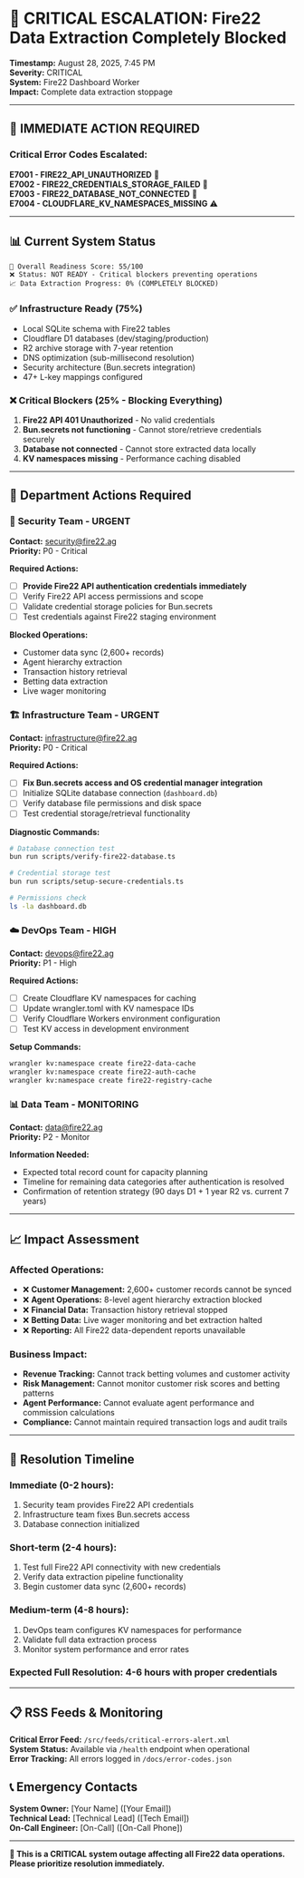 # 🚨 CRITICAL ESCALATION: Fire22 Data Extraction Completely Blocked

**Timestamp:** August 28, 2025, 7:45 PM  
**Severity:** CRITICAL  
**System:** Fire22 Dashboard Worker  
**Impact:** Complete data extraction stoppage

---

## 🔴 **IMMEDIATE ACTION REQUIRED**

### Critical Error Codes Escalated:

**E7001 - FIRE22_API_UNAUTHORIZED** 🚨  
**E7002 - FIRE22_CREDENTIALS_STORAGE_FAILED** 🚨  
**E7003 - FIRE22_DATABASE_NOT_CONNECTED** 🚨  
**E7004 - CLOUDFLARE_KV_NAMESPACES_MISSING** ⚠️

---

## 📊 **Current System Status**

```
🎯 Overall Readiness Score: 55/100
❌ Status: NOT READY - Critical blockers preventing operations
📈 Data Extraction Progress: 0% (COMPLETELY BLOCKED)
```

### ✅ **Infrastructure Ready (75%)**

- Local SQLite schema with Fire22 tables
- Cloudflare D1 databases (dev/staging/production)
- R2 archive storage with 7-year retention
- DNS optimization (sub-millisecond resolution)
- Security architecture (Bun.secrets integration)
- 47+ L-key mappings configured

### ❌ **Critical Blockers (25% - Blocking Everything)**

1. **Fire22 API 401 Unauthorized** - No valid credentials
2. **Bun.secrets not functioning** - Cannot store/retrieve credentials securely
3. **Database not connected** - Cannot store extracted data locally
4. **KV namespaces missing** - Performance caching disabled

---

## 🎯 **Department Actions Required**

### 🔐 **Security Team - URGENT**

**Contact:** security@fire22.ag  
**Priority:** P0 - Critical

**Required Actions:**

- [ ] **Provide Fire22 API authentication credentials immediately**
- [ ] Verify Fire22 API access permissions and scope
- [ ] Validate credential storage policies for Bun.secrets
- [ ] Test credentials against Fire22 staging environment

**Blocked Operations:**

- Customer data sync (2,600+ records)
- Agent hierarchy extraction
- Transaction history retrieval
- Betting data extraction
- Live wager monitoring

### 🏗️ **Infrastructure Team - URGENT**

**Contact:** infrastructure@fire22.ag  
**Priority:** P0 - Critical

**Required Actions:**

- [ ] **Fix Bun.secrets access and OS credential manager integration**
- [ ] Initialize SQLite database connection (`dashboard.db`)
- [ ] Verify database file permissions and disk space
- [ ] Test credential storage/retrieval functionality

**Diagnostic Commands:**

```bash
# Database connection test
bun run scripts/verify-fire22-database.ts

# Credential storage test
bun run scripts/setup-secure-credentials.ts

# Permissions check
ls -la dashboard.db
```

### ☁️ **DevOps Team - HIGH**

**Contact:** devops@fire22.ag  
**Priority:** P1 - High

**Required Actions:**

- [ ] Create Cloudflare KV namespaces for caching
- [ ] Update wrangler.toml with KV namespace IDs
- [ ] Verify Cloudflare Workers environment configuration
- [ ] Test KV access in development environment

**Setup Commands:**

```bash
wrangler kv:namespace create fire22-data-cache
wrangler kv:namespace create fire22-auth-cache
wrangler kv:namespace create fire22-registry-cache
```

### 📊 **Data Team - MONITORING**

**Contact:** data@fire22.ag  
**Priority:** P2 - Monitor

**Information Needed:**

- Expected total record count for capacity planning
- Timeline for remaining data categories after authentication is resolved
- Confirmation of retention strategy (90 days D1 + 1 year R2 vs. current 7
  years)

---

## 📈 **Impact Assessment**

### **Affected Operations:**

- ❌ **Customer Management:** 2,600+ customer records cannot be synced
- ❌ **Agent Operations:** 8-level agent hierarchy extraction blocked
- ❌ **Financial Data:** Transaction history retrieval stopped
- ❌ **Betting Data:** Live wager monitoring and bet extraction halted
- ❌ **Reporting:** All Fire22 data-dependent reports unavailable

### **Business Impact:**

- **Revenue Tracking:** Cannot track betting volumes and customer activity
- **Risk Management:** Cannot monitor customer risk scores and betting patterns
- **Agent Performance:** Cannot evaluate agent performance and commission
  calculations
- **Compliance:** Cannot maintain required transaction logs and audit trails

---

## 🎯 **Resolution Timeline**

### **Immediate (0-2 hours):**

1. Security team provides Fire22 API credentials
2. Infrastructure team fixes Bun.secrets access
3. Database connection initialized

### **Short-term (2-4 hours):**

1. Test full Fire22 API connectivity with new credentials
2. Verify data extraction pipeline functionality
3. Begin customer data sync (2,600+ records)

### **Medium-term (4-8 hours):**

1. DevOps team configures KV namespaces for performance
2. Validate full data extraction process
3. Monitor system performance and error rates

### **Expected Full Resolution:** **4-6 hours** with proper credentials

---

## 📋 **RSS Feeds & Monitoring**

**Critical Error Feed:** `/src/feeds/critical-errors-alert.xml`  
**System Status:** Available via `/health` endpoint when operational  
**Error Tracking:** All errors logged in `/docs/error-codes.json`

## 📞 **Emergency Contacts**

**System Owner:** [Your Name] ([Your Email])  
**Technical Lead:** [Technical Lead] ([Tech Email])  
**On-Call Engineer:** [On-Call] ([On-Call Phone])

---

**🚨 This is a CRITICAL system outage affecting all Fire22 data operations.
Please prioritize resolution immediately.**
